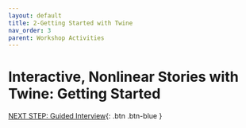 ```yaml
---
layout: default
title: 2-Getting Started with Twine
nav_order: 3
parent: Workshop Activities
---
```

# Interactive, Nonlinear Stories with Twine: Getting Started

[NEXT STEP: Guided Interview](guided-interview.html){: .btn .btn-blue }
